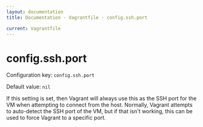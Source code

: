 ```yaml
---
layout: documentation
title: Documentation - Vagrantfile - config.ssh.port

current: Vagrantfile
---
```

# config.ssh.port

Configuration key: `config.ssh.port`

Default value: `nil`

If this setting is set, then Vagrant will always use this as the SSH
port for the VM when attempting to connect from the host. Normally,
Vagrant attempts to auto-detect the SSH port of the VM, but if that isn't
working, this can be used to force Vagrant to a specific port.
